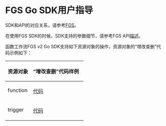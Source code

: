 # FGS Go SDK用户指导<a name="ZH-CN_TOPIC_0187478153"></a>

SDK和API的对应关系，请参考[FGS](Go-FGS.md)。

在使用FGS SDK的时候，SDK支持的参数细节，请参考FGS API[描述](https://support.huaweicloud.com/api-functiongraph/functiongraph_06_0105.html)。

函数工作流FGS v2 Go SDK支持如下资源对象的操作，资源对象的“增改查删”代码示例如下：

<a name="table1827067191917"></a>
<table><thead align="left"><tr id="row1239047151914"><th class="cellrowborder" valign="top" width="32.25%" id="mcps1.1.3.1.1"><p id="p1839057171910"><a name="p1839057171910"></a><a name="p1839057171910"></a>资源对象</p>
</th>
<th class="cellrowborder" valign="top" width="67.75%" id="mcps1.1.3.1.2"><p id="p1039217171913"><a name="p1039217171913"></a><a name="p1039217171913"></a>“增改查删”代码样例</p>
</th>
</tr>
</thead>
<tbody><tr id="row2039217201917"><td class="cellrowborder" valign="top" width="32.25%" headers="mcps1.1.3.1.1 "><p id="p21061251172318"><a name="p21061251172318"></a><a name="p21061251172318"></a>function</p>
</td>
<td class="cellrowborder" valign="top" width="67.75%" headers="mcps1.1.3.1.2 "><p id="p15106145182313"><a name="p15106145182313"></a><a name="p15106145182313"></a><a href="https://github.com/huaweicloud/huaweicloud-sdk-go/blob/master/examples/fgs/v2/functions.go" target="_blank" rel="noopener noreferrer">代码</a></p>
</td>
</tr>
<tr id="row18392674191"><td class="cellrowborder" valign="top" width="32.25%" headers="mcps1.1.3.1.1 "><p id="p1781195185813"><a name="p1781195185813"></a><a name="p1781195185813"></a>trigger</p>
</td>
<td class="cellrowborder" valign="top" width="67.75%" headers="mcps1.1.3.1.2 "><p id="p639237191911"><a name="p639237191911"></a><a name="p639237191911"></a><a href="https://github.com/huaweicloud/huaweicloud-sdk-go/blob/master/examples/fgs/v2/triggers.go" target="_blank" rel="noopener noreferrer">代码</a></p>
</td>
</tr>
</tbody>
</table>

